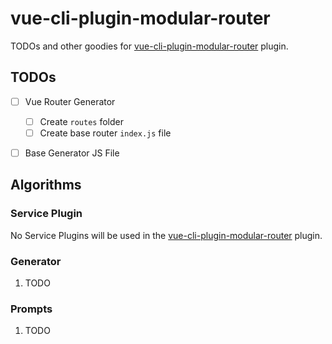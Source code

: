 vue-cli-plugin-modular-router
======

TODOs and other goodies for [vue-cli-plugin-modular-router](https://github.com/PureConstructs/vue-cli-plugin-modular-router) plugin.

TODOs
------
- [ ] Vue Router Generator
  - [ ] Create `routes` folder
  - [ ] Create base router `index.js` file
- [ ] Base Generator JS File


Algorithms
------

### Service Plugin
No Service Plugins will be used in the [vue-cli-plugin-modular-router](https://github.com/PureConstructs/vue-cli-plugin-modular-router) plugin.

### Generator

1. TODO

### Prompts

1. TODO
